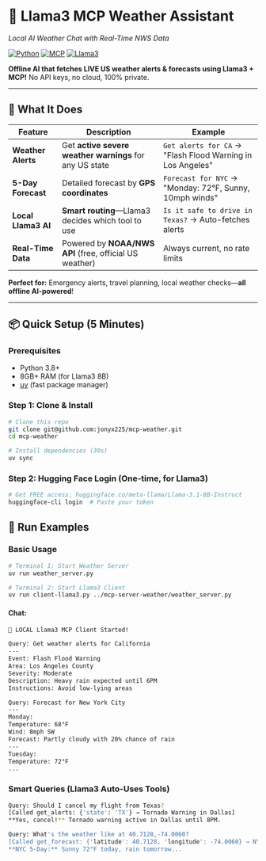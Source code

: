 # 🦙 Llama3 MCP Weather Assistant

_Local AI Weather Chat with Real-Time NWS Data_

[![Python](https://img.shields.io/badge/Python-3.8%2B-blue)](https://python.org) [![MCP](https://img.shields.io/badge/MCP-v0.1-green)](https://modelcontextprotocol.io) [![Llama3](https://img.shields.io/badge/Llama3-8B%20Local-llama)](https://huggingface.co/meta-llama/Llama-3.1-8B-Instruct)

**Offline AI that fetches LIVE US weather alerts & forecasts using Llama3 + MCP!** No API keys, no cloud, 100% private.

---

## 🚀 What It Does

| **Feature**         | **Description**                                         | **Example**                                                |
| ------------------- | ------------------------------------------------------- | ---------------------------------------------------------- |
| **Weather Alerts**  | Get **active severe weather warnings** for any US state | `Get alerts for CA` → "Flash Flood Warning in Los Angeles" |
| **5-Day Forecast**  | Detailed forecast by **GPS coordinates**                | `Forecast for NYC` → "Monday: 72°F, Sunny, 10mph winds"    |
| **Local Llama3 AI** | **Smart routing**—Llama3 decides which tool to use      | `Is it safe to drive in Texas?` → Auto-fetches alerts      |
| **Real-Time Data**  | Powered by **NOAA/NWS API** (free, official US weather) | Always current, no rate limits                             |

**Perfect for:** Emergency alerts, travel planning, local weather checks—**all offline AI-powered**!

---

## 📦 Quick Setup (5 Minutes)

### Prerequisites

- Python 3.8+
- 8GB+ RAM (for Llama3 8B)
- [uv](https://astral.sh/uv) (fast package manager)

### Step 1: Clone & Install

```bash
# Clone this repo
git clone git@github.com:jonyx225/mcp-weather.git
cd mcp-weather

# Install dependencies (30s)
uv sync
```

### Step 2: Hugging Face Login (One-time, for Llama3)

```bash
# Get FREE access: huggingface.co/meta-llama/Llama-3.1-8B-Instruct
huggingface-cli login  # Paste your token
```

## 🎯 Run Examples

### Basic Usage

```bash
# Terminal 1: Start Weather Server
uv run weather_server.py

# Terminal 2: Start Llama3 Client
uv run client-llama3.py ../mcp-server-weather/weather_server.py
```

#### Chat:

```bash
🦙 LOCAL Llama3 MCP Client Started!

Query: Get weather alerts for California
---
Event: Flash Flood Warning
Area: Los Angeles County
Severity: Moderate
Description: Heavy rain expected until 6PM
Instructions: Avoid low-lying areas

Query: Forecast for New York City
---
Monday:
Temperature: 68°F
Wind: 8mph SW
Forecast: Partly cloudy with 20% chance of rain
---
Tuesday:
Temperature: 72°F
...
```

### Smart Queries (Llama3 Auto-Uses Tools)

```bash
Query: Should I cancel my flight from Texas?
[Called get_alerts: {'state': 'TX'} → Tornado Warning in Dallas]
**Yes, cancel!** Tornado warning active in Dallas until 8PM.

Query: What's the weather like at 40.7128,-74.0060?
[Called get_forecast: {'latitude': 40.7128, 'longitude': -74.0060} → NYC Forecast]
**NYC 5-Day:** Sunny 72°F today, rain tomorrow...
```
